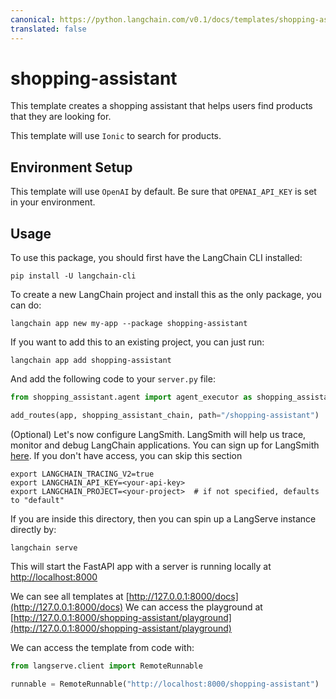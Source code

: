 ```yaml
---
canonical: https://python.langchain.com/v0.1/docs/templates/shopping-assistant
translated: false
---
```


# shopping-assistant

This template creates a shopping assistant that helps users find products that they are looking for.

This template will use `Ionic` to search for products.

## Environment Setup

This template will use `OpenAI` by default.
Be sure that `OPENAI_API_KEY` is set in your environment.

## Usage

To use this package, you should first have the LangChain CLI installed:

```shell
pip install -U langchain-cli
```

To create a new LangChain project and install this as the only package, you can do:

```shell
langchain app new my-app --package shopping-assistant
```

If you want to add this to an existing project, you can just run:

```shell
langchain app add shopping-assistant
```

And add the following code to your `server.py` file:

```python
from shopping_assistant.agent import agent_executor as shopping_assistant_chain

add_routes(app, shopping_assistant_chain, path="/shopping-assistant")
```

(Optional) Let's now configure LangSmith.
LangSmith will help us trace, monitor and debug LangChain applications.
You can sign up for LangSmith [here](https://smith.langchain.com/).
If you don't have access, you can skip this section

```shell
export LANGCHAIN_TRACING_V2=true
export LANGCHAIN_API_KEY=<your-api-key>
export LANGCHAIN_PROJECT=<your-project>  # if not specified, defaults to "default"
```

If you are inside this directory, then you can spin up a LangServe instance directly by:

```shell
langchain serve
```

This will start the FastAPI app with a server is running locally at
[http://localhost:8000](http://localhost:8000)

We can see all templates at [http://127.0.0.1:8000/docs](http://127.0.0.1:8000/docs)
We can access the playground at [http://127.0.0.1:8000/shopping-assistant/playground](http://127.0.0.1:8000/shopping-assistant/playground)

We can access the template from code with:

```python
from langserve.client import RemoteRunnable

runnable = RemoteRunnable("http://localhost:8000/shopping-assistant")
```